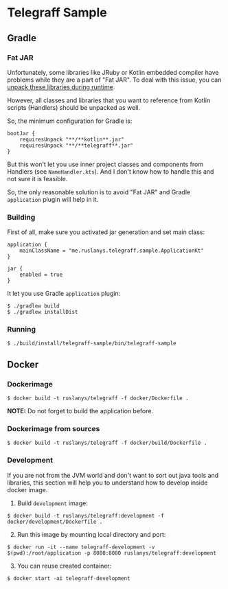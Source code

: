 # Telegraff Sample

## Gradle

### Fat JAR

Unfortunately, some libraries like JRuby or Kotlin embedded compiler have problems while they are a part of "Fat JAR". 
To deal with this issue, you can [unpack these libraries during runtime](https://docs.spring.io/spring-boot/docs/current/gradle-plugin/reference/html/#packaging-executable-configuring-unpacking).

However, all classes and libraries that you want to reference from Kotlin scripts (Handlers) should be unpacked as well.

So, the minimum configuration for Gradle is: 

```
bootJar {
    requiresUnpack "**/**kotlin**.jar"
    requiresUnpack "**/**telegraff**.jar"
}
```

But this won't let you use inner project classes and components from Handlers (see `NameHandler.kts`). 
And I don't know how to handle this and not sure it is feasible.

So, the only reasonable solution is to avoid "Fat JAR" and Gradle `application` plugin will help in it.

### Building

First of all, make sure you activated jar generation and set main class:

```
application {
    mainClassName = "me.ruslanys.telegraff.sample.ApplicationKt"
}

jar {
    enabled = true
}
```

It let you use Gradle `application` plugin:

```
$ ./gradlew build
$ ./gradlew installDist
```

### Running


```
$ ./build/install/telegraff-sample/bin/telegraff-sample
```

## Docker

### Dockerimage

```
$ docker build -t ruslanys/telegraff -f docker/Dockerfile . 
```

**NOTE:** Do not forget to build the application before.

### Dockerimage from sources

```
$ docker build -t ruslanys/telegraff -f docker/build/Dockerfile .
```

### Development

If you are not from the JVM world and don't want to sort out java tools and libraries, 
this section will help you to understand how to develop inside docker image.


1. Build `development` image:

```
$ docker build -t ruslanys/telegraff:development -f docker/development/Dockerfile .
```

2. Run this image by mounting local directory and port:

```
$ docker run -it --name telegraff-development -v $(pwd):/root/application -p 8080:8080 ruslanys/telegraff:development
```

3. You can reuse created container:

```
$ docker start -ai telegraff-development
```
